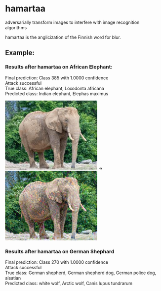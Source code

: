 # hamartaa
adversarially transform images to interfere with image recognition algorithms

hamartaa is the anglicization of the Finnish word for blur.

## Example:

### Results after hamartaa on African Elephant:

Final prediction: Class 385 with 1.0000 confidence <br>
Attack successful <br>
True class: African elephant, Loxodonta africana<br>
Predicted class: Indian elephant, Elephas maximus

![Elephant](photos/elephant2.jpg)
->
![Elephant](photos/elephant_adverse.jpg)

### Results after hamartaa on German Shephard
Final prediction: Class 270 with 1.0000 confidence <br>
Attack successful <br>
True class: German shepherd, German shepherd dog, German police dog, alsatian <br>
Predicted class: white wolf, Arctic wolf, Canis lupus tundrarum <br>
